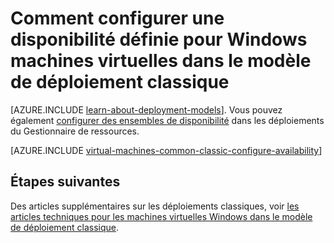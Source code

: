<properties
    pageTitle="Disponibilité définit pour les machines virtuelles classiques Windows | Microsoft Azure"
    description="Configurer une disponibilité définies pour une machine virtuelle Windows nouvelle ou existante dans le modèle de déploiement classique à l’aide du portail Azure et Azure PowerShell."
    services="virtual-machines-windows"
    documentationCenter=""
    authors="cynthn"
    manager="timlt"
    editor=""
    tags="azure-service-management"/>

<tags
    ms.service="virtual-machines-windows"
    ms.workload="infrastructure-services"
    ms.tgt_pltfrm="vm-windows"
    ms.devlang="na"
    ms.topic="article"
    ms.date="09/27/2016"
    ms.author="cynthn"/>

# <a name="how-to-configure-an-availability-set-for-windows-virtual-machines-in-the-classic-deployment-model"></a>Comment configurer une disponibilité définie pour Windows machines virtuelles dans le modèle de déploiement classique

[AZURE.INCLUDE [learn-about-deployment-models](../../includes/learn-about-deployment-models-classic-include.md)]. Vous pouvez également [configurer des ensembles de disponibilité](virtual-machines-windows-create-availability-set.md) dans les déploiements du Gestionnaire de ressources.

[AZURE.INCLUDE [virtual-machines-common-classic-configure-availability](../../includes/virtual-machines-common-classic-configure-availability.md)]

## <a name="next-steps"></a>Étapes suivantes

Des articles supplémentaires sur les déploiements classiques, voir [les articles techniques pour les machines virtuelles Windows dans le modèle de déploiement classique](virtual-machines-windows-index.md).